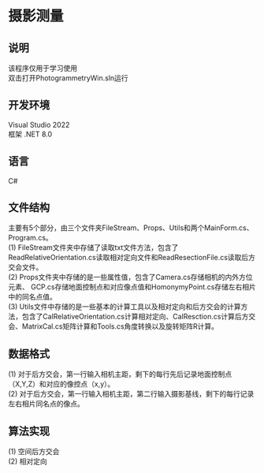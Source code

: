 # 摄影测量
## 说明
该程序仅用于学习使用\
双击打开PhotogrammetryWin.sln运行
## 开发环境
Visual Studio 2022\
框架 .NET 8.0 
## 语言
C#
## 文件结构
主要有5个部分，由三个文件夹FileStream、Props、Utils和两个MainForm.cs、Program.cs。\
(1) FileStream文件夹中存储了读取txt文件方法，包含了ReadRelativeOrientation.cs读取相对定向文件和ReadResectionFile.cs读取后方交会文件。\
(2) Props文件夹中存储的是一些属性值，包含了Camera.cs存储相机的内外方位元素、  GCP.cs存储地面控制点和对应像点值和HomonymyPoint.cs存储左右相片中的同名点值。\
(3) Utils文件中存储的是一些基本的计算工具以及相对定向和后方交会的计算方法，包含了CalRelativeOrientation.cs计算相对定向、CalResction.cs计算后方交会、MatrixCal.cs矩阵计算和Tools.cs角度转换以及旋转矩阵R计算。
## 数据格式
(1) 对于后方交会，第一行输入相机主距，剩下的每行先后记录地面控制点（X,Y,Z）和对应的像控点（x,y）。\
(2) 对于后方交会，第一行输入相机主距，第二行输入摄影基线，剩下的每行记录左右相片同名点的像点。
## 算法实现
(1) 空间后方交会\
(2) 相对定向
